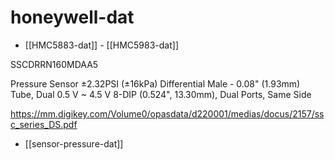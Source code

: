 
# honeywell-dat

- [[HMC5883-dat]] - [[HMC5983-dat]]


SSCDRRN160MDAA5

Pressure Sensor ±2.32PSI (±16kPa) Differential Male - 0.08" (1.93mm) Tube, Dual 0.5 V ~ 4.5 V 8-DIP (0.524", 13.30mm), Dual Ports, Same Side

https://mm.digikey.com/Volume0/opasdata/d220001/medias/docus/2157/ssc_series_DS.pdf


- [[sensor-pressure-dat]]